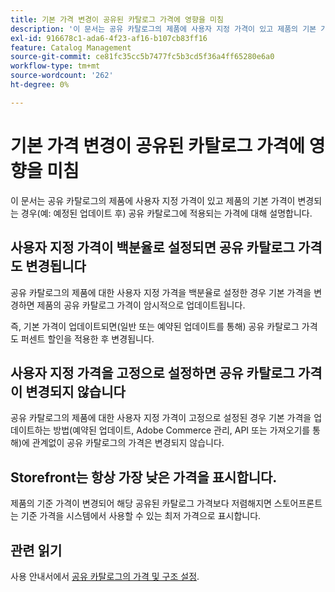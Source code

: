 ```yaml
---
title: 기본 가격 변경이 공유된 카탈로그 가격에 영향을 미침
description: '이 문서는 공유 카탈로그의 제품에 사용자 지정 가격이 있고 제품의 기본 가격이 변경되는 경우(예: 예정된 업데이트 후) 공유 카탈로그에 적용되는 가격에 대해 설명합니다.'
exl-id: 916678c1-ada6-4f23-af16-b107cb83ff16
feature: Catalog Management
source-git-commit: ce81fc35cc5b7477fc5b3cd5f36a4ff65280e6a0
workflow-type: tm+mt
source-wordcount: '262'
ht-degree: 0%

---
```


# 기본 가격 변경이 공유된 카탈로그 가격에 영향을 미침

이 문서는 공유 카탈로그의 제품에 사용자 지정 가격이 있고 제품의 기본 가격이 변경되는 경우(예: 예정된 업데이트 후) 공유 카탈로그에 적용되는 가격에 대해 설명합니다.

## 사용자 지정 가격이 백분율로 설정되면 공유 카탈로그 가격도 변경됩니다

공유 카탈로그의 제품에 대한 사용자 지정 가격을 백분율로 설정한 경우 기본 가격을 변경하면 제품의 공유 카탈로그 가격이 암시적으로 업데이트됩니다.

즉, 기본 가격이 업데이트되면(일반 또는 예약된 업데이트를 통해) 공유 카탈로그 가격도 퍼센트 할인을 적용한 후 변경됩니다.

## 사용자 지정 가격을 고정으로 설정하면 공유 카탈로그 가격이 변경되지 않습니다

공유 카탈로그의 제품에 대한 사용자 지정 가격이 고정으로 설정된 경우 기본 가격을 업데이트하는 방법(예약된 업데이트, Adobe Commerce 관리, API 또는 가져오기를 통해)에 관계없이 공유 카탈로그의 가격은 변경되지 않습니다.

## Storefront는 항상 가장 낮은 가격을 표시합니다.

제품의 기준 가격이 변경되어 해당 공유된 카탈로그 가격보다 저렴해지면 스토어프론트는 기준 가격을 시스템에서 사용할 수 있는 최저 가격으로 표시합니다.

## 관련 읽기

사용 안내서에서 [공유 카탈로그의 가격 및 구조 설정](https://experienceleague.adobe.com/docs/commerce-admin/b2b/shared-catalogs/define/catalog-shared-pricing-structure.html?lang=ko).
